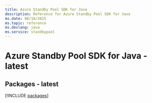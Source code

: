 ```yaml
---
title: Azure Standby Pool SDK for Java
description: Reference for Azure Standby Pool SDK for Java
ms.date: 08/18/2025
ms.topic: reference
ms.devlang: java
ms.service: standbypool
---
```

# Azure Standby Pool SDK for Java - latest
## Packages - latest
[!INCLUDE [packages](standby-pool-index.md)]